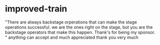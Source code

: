 # improved-train
"There are always backstage orperations that can make the stage operations successful. we are the ones right on the stage, but you are the backstage operators that make this happen. Thank's for being my sponsor. "
anything can accept 
and much appreciated 
thank you very much
